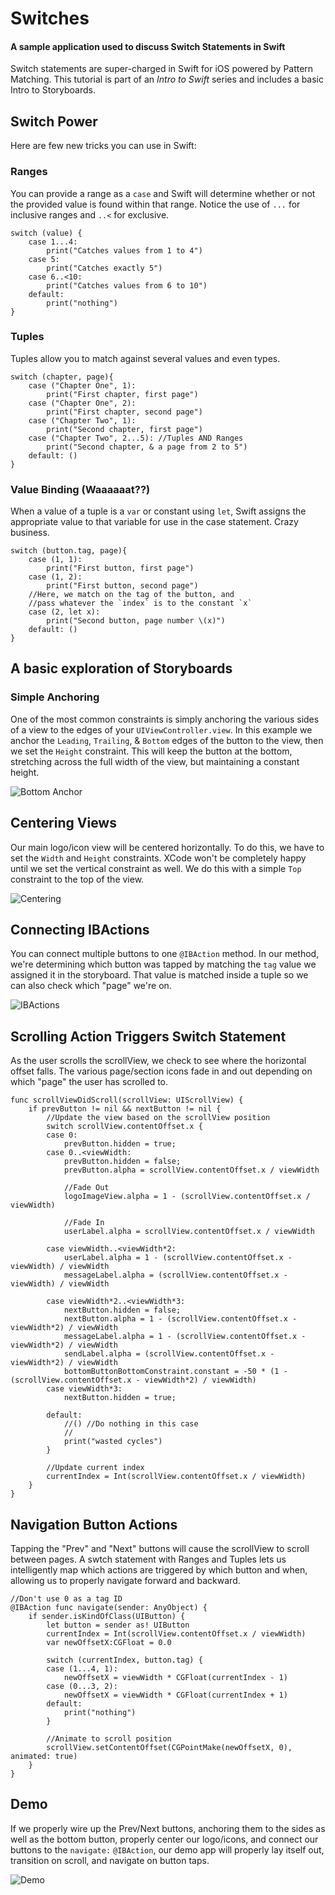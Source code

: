 # Switches
#### A sample application used to discuss Switch Statements in Swift
Switch statements are super-charged in Swift for iOS powered by Pattern Matching. This tutorial is part of an *Intro to Swift* series and includes a basic Intro to Storyboards.

## Switch Power
Here are few new tricks you can use in Swift:

### Ranges
You can provide a range as a `case` and Swift will determine whether or not the provided value is found within that range. Notice the use of `...` for inclusive ranges and `..<` for exclusive.
```
switch (value) {
    case 1...4:
        print("Catches values from 1 to 4")
    case 5:
        print("Catches exactly 5")
    case 6..<10:
        print("Catches values from 6 to 10")
    default:
        print("nothing")
}
```

### Tuples
Tuples allow you to match against several values and even types.
```
switch (chapter, page){
    case ("Chapter One", 1):
        print("First chapter, first page")
    case ("Chapter One", 2):
        print("First chapter, second page")
    case ("Chapter Two", 1):
        print("Second chapter, first page")
    case ("Chapter Two", 2...5): //Tuples AND Ranges
        print("Second chapter, & a page from 2 to 5")
    default: ()
}
```
### Value Binding (Waaaaaat??)
When a value of a tuple is a `var` or constant using `let`, Swift assigns the appropriate value to that variable for use in the case statement. Crazy business.
```
switch (button.tag, page){
    case (1, 1):
        print("First button, first page")
    case (1, 2):
        print("First button, second page")
    //Here, we match on the tag of the button, and 
    //pass whatever the `index` is to the constant `x`
    case (2, let x): 
        print("Second button, page number \(x)")
    default: ()
}
```

## A basic exploration of Storyboards
### Simple Anchoring
One of the most common constraints is simply anchoring the various sides of a view to the edges of your `UIViewController.view`. In this example we anchor the `Leading`, `Trailing`, & `Bottom` edges of the button to the view, then we set the `Height` constraint. This will keep the button at the bottom, stretching across the full width of the view, but maintaining a constant height.

![Bottom Anchor](http://i.imgur.com/HOpxRcz.gif "Bottom Anchor")

## Centering Views
Our main logo/icon view will be centered horizontally. To do this, we have to set the `Width` and `Height` constraints. XCode won't be completely happy until we set the vertical constraint as well.  We do this with a simple `Top` constraint to the top of the view.

![Centering](http://i.imgur.com/6xHZidt.gif "Centering")

## Connecting IBActions
You can connect multiple buttons to one `@IBAction` method. In our method, we're determining which button was tapped by matching the `tag` value we assigned it in the storyboard. That value is matched inside a tuple so we can also check which "page" we're on.

![IBActions](http://i.imgur.com/1wYGliq.gif "IBActions")
## Scrolling Action Triggers Switch Statement
As the user scrolls the scrollView, we check to see where the horizontal offset falls. The various page/section icons fade in and out depending on which "page" the user has scrolled to.

```
func scrollViewDidScroll(scrollView: UIScrollView) {
    if prevButton != nil && nextButton != nil {
        //Update the view based on the scrollView position
        switch scrollView.contentOffset.x {
        case 0:
            prevButton.hidden = true;
        case 0..<viewWidth:
            prevButton.hidden = false;
            prevButton.alpha = scrollView.contentOffset.x / viewWidth
            
            //Fade Out
            logoImageView.alpha = 1 - (scrollView.contentOffset.x / viewWidth)
            
            //Fade In
            userLabel.alpha = scrollView.contentOffset.x / viewWidth
            
        case viewWidth..<viewWidth*2:
            userLabel.alpha = 1 - (scrollView.contentOffset.x - viewWidth) / viewWidth
            messageLabel.alpha = (scrollView.contentOffset.x - viewWidth) / viewWidth
            
        case viewWidth*2..<viewWidth*3:
            nextButton.hidden = false;
            nextButton.alpha = 1 - (scrollView.contentOffset.x - viewWidth*2) / viewWidth
            messageLabel.alpha = 1 - (scrollView.contentOffset.x - viewWidth*2) / viewWidth
            sendLabel.alpha = (scrollView.contentOffset.x - viewWidth*2) / viewWidth
            bottomButtonBottomConstraint.constant = -50 * (1 - (scrollView.contentOffset.x - viewWidth*2) / viewWidth)
        case viewWidth*3:
            nextButton.hidden = true;
            
        default:
            //() //Do nothing in this case
            //
            print("wasted cycles")
        }
        
        //Update current index
        currentIndex = Int(scrollView.contentOffset.x / viewWidth)
    }
}
```

## Navigation Button Actions
Tapping the "Prev" and "Next" buttons will cause the scrollView to scroll between pages. A swtch statement with Ranges and Tuples lets us intelligently map which actions are triggered by which button and when, allowing us to properly navigate forward and backward.

```
//Don't use 0 as a tag ID
@IBAction func navigate(sender: AnyObject) {
    if sender.isKindOfClass(UIButton) {
        let button = sender as! UIButton
        currentIndex = Int(scrollView.contentOffset.x / viewWidth)
        var newOffsetX:CGFloat = 0.0
        
        switch (currentIndex, button.tag) {
        case (1...4, 1):
            newOffsetX = viewWidth * CGFloat(currentIndex - 1)
        case (0...3, 2):
            newOffsetX = viewWidth * CGFloat(currentIndex + 1)
        default:
            print("nothing")
        }
        
        //Animate to scroll position
        scrollView.setContentOffset(CGPointMake(newOffsetX, 0), animated: true)
    }
}
```
## Demo
If we properly wire up the Prev/Next buttons, anchoring them to the sides as well as the bottom button, properly center our logo/icons, and connect our buttons to the `navigate:` `@IBAction`, our demo app will properly lay itself out, transition on scroll, and navigate on button taps.

![Demo](http://i.imgur.com/W9lHjC0.gif "Demo")